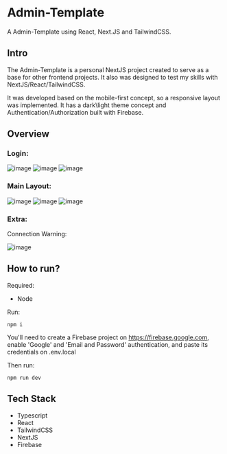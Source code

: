 # Admin-Template
A Admin-Template using React, Next.JS and TailwindCSS.

## Intro
The Admin-Template is a personal NextJS project created to serve as a base for other frontend projects. It also was designed to test my skills with NextJS/React/TailwindCSS.

It was developed based on the mobile-first concept, so a responsive layout was implemented. It has a dark\light theme concept and Authentication/Authorization built with Firebase.

## Overview

### Login:
![image](https://github.com/Lucas-Mol/Admin-Template/assets/93149981/48985fcc-52e9-4050-a869-9e20c3343461)
![image](https://github.com/Lucas-Mol/Admin-Template/assets/93149981/89dd046c-3258-4b96-8889-32d11e111487)
![image](https://github.com/Lucas-Mol/Admin-Template/assets/93149981/cde3e0fb-9830-441e-bb3e-7fc6dca727ec)


### Main Layout:
![image](https://github.com/Lucas-Mol/Admin-Template/assets/93149981/322e98b5-2b16-4139-86ec-d6a11291b55c)
![image](https://github.com/Lucas-Mol/Admin-Template/assets/93149981/cb40d22e-28fe-46e3-8c64-179519865be4)
![image](https://github.com/Lucas-Mol/Admin-Template/assets/93149981/21806055-7b0d-42ce-a476-71015b0ffef3)

### Extra:
Connection Warning:

![image](https://github.com/Lucas-Mol/Admin-Template/assets/93149981/f5cd2c9d-314b-454b-81a7-6eeedea84989)

## How to run?
Required:
- Node

Run: 
```
npm i
```
You'll need to create a Firebase project on <a href='https://firebase.google.com'>https://firebase.google.com</a>, enable 'Google' and 'Email and Password' authentication, and paste its credentials on .env.local

Then run:
```
npm run dev
```

## Tech Stack

- Typescript
- React
- TailwindCSS
- NextJS
- Firebase
